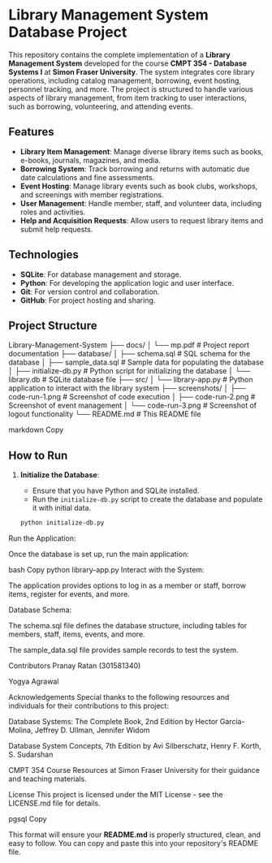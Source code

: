 # Library Management System Database Project

This repository contains the complete implementation of a **Library Management System** developed for the course **CMPT 354 - Database Systems I** at **Simon Fraser University**. The system integrates core library operations, including catalog management, borrowing, event hosting, personnel tracking, and more. The project is structured to handle various aspects of library management, from item tracking to user interactions, such as borrowing, volunteering, and attending events.

## Features

- **Library Item Management**: Manage diverse library items such as books, e-books, journals, magazines, and media.
- **Borrowing System**: Track borrowing and returns with automatic due date calculations and fine assessments.
- **Event Hosting**: Manage library events such as book clubs, workshops, and screenings with member registrations.
- **User Management**: Handle member, staff, and volunteer data, including roles and activities.
- **Help and Acquisition Requests**: Allow users to request library items and submit help requests.

## Technologies

- **SQLite**: For database management and storage.
- **Python**: For developing the application logic and user interface.
- **Git**: For version control and collaboration.
- **GitHub**: For project hosting and sharing.

## Project Structure

Library-Management-System ├── docs/ │ └── mp.pdf # Project report documentation ├── database/ │ ├── schema.sql # SQL schema for the database │ ├── sample_data.sql # Sample data for populating the database │ ├── initialize-db.py # Python script for initializing the database │ └── library.db # SQLite database file ├── src/ │ └── library-app.py # Python application to interact with the library system ├── screenshots/
│ ├── code-run-1.png # Screenshot of code execution │ ├── code-run-2.png # Screenshot of event management │ └── code-run-3.png # Screenshot of logout functionality └── README.md # This README file

markdown
Copy

## How to Run

1. **Initialize the Database**:
   - Ensure that you have Python and SQLite installed.
   - Run the `initialize-db.py` script to create the database and populate it with initial data.
   
   ```bash
   python initialize-db.py
Run the Application:

Once the database is set up, run the main application:

bash
Copy
python library-app.py
Interact with the System:

The application provides options to log in as a member or staff, borrow items, register for events, and more.

Database Schema:

The schema.sql file defines the database structure, including tables for members, staff, items, events, and more.

The sample_data.sql file provides sample records to test the system.


Contributors
Pranay Ratan (301581340)

Yogya Agrawal

Acknowledgements
Special thanks to the following resources and individuals for their contributions to this project:

Database Systems: The Complete Book, 2nd Edition by Hector Garcia-Molina, Jeffrey D. Ullman, Jennifer Widom

Database System Concepts, 7th Edition by Avi Silberschatz, Henry F. Korth, S. Sudarshan

CMPT 354 Course Resources at Simon Fraser University for their guidance and teaching materials.

License
This project is licensed under the MIT License - see the LICENSE.md file for details.

pgsql
Copy

This format will ensure your **README.md** is properly structured, clean, and easy to follow. You can copy and paste this into your repository's README file.
